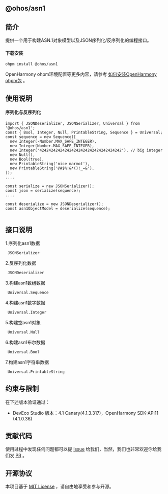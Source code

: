 ## @ohos/asn1

## 简介

提供一个用于构建ASN.1对象模型以及JSON序列化/反序列化的编程接口。

#### 下载安装

`ohpm install @ohos/asn1`

OpenHarmony ohpm环境配置等更多内容，请参考 [如何安装OpenHarmony ohpm包](https://gitee.com/openharmony-tpc/docs/blob/master/OpenHarmony_har_usage.md) 。

## 使用说明
#### 序列化与反序列化

```
import { JSONDeserializer, JSONSerializer, Universal } from '@ohos/asn1';
const { Bool, Integer, Null, PrintableString, Sequence } = Universal;
const sequence = new Sequence([
  new Integer(-Number.MAX_SAFE_INTEGER),
  new Integer(Number.MAX_SAFE_INTEGER),
  new Integer('424242424242424242424242424242424242'), // big integer
  new Null(),
  new Bool(true),
  new PrintableString('nice marmot'),
  new PrintableString('@#$%!&*()!_=&'),
]);
....

const serialize = new JSONSerializer();
const json = serialize(sequence);
....

const deserialize = new JSONDeserializer();
const asn1ObjectModel = deserialize(sequence);
   
```

## 接口说明
1.序列化asn1数据
```
 JSONSerializer
```
2.反序列化数据
```
 JSONDeserializer
```
3.构建asn1数组数据
```
 Universal.Sequence
```
4.构建asn1数字数据
```
 Universal.Integer
```
5.构建空asn1对象
```
 Universal.Null
```
6.构建asn1布尔数据
```
 Universal.Bool
```
7.构建asn1字符串数据
```
 Universal.PrintableString
```

## 约束与限制
在下述版本验证通过：

- DevEco Studio 版本：4.1 Canary(4.1.3.317)，OpenHarmony SDK:API11 (4.1.0.36)

## 贡献代码
使用过程中发现任何问题都可以提 [Issue](https://gitee.com/openharmony-tpc/openharmony_tpc_samples/issues) 给我们，当然，我们也非常欢迎你给我们发 [PR](https://gitee.com/openharmony-tpc/openharmony_tpc_samples/pulls) 。

## 开源协议
本项目基于 [MIT License](https://gitee.com/openharmony-tpc/openharmony_tpc_samples/blob/master/asn1Demo/LICENSE) ，请自由地享受和参与开源。

